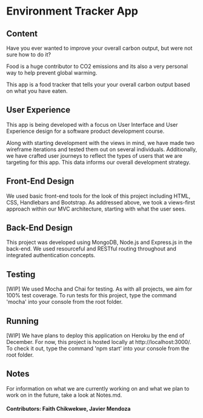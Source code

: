 # Environment Tracker App

## Content
Have you ever wanted to improve your overall carbon output, but were not sure how to do it?

Food is a huge contributor to CO2 emissions and its also a very personal way to help prevent global warming.

This app is a food tracker that tells your your overall carbon output based on what you have eaten.

## User Experience
This app is being developed with a focus on User Interface and User Experience design for a software product development course.

Along with starting development with the views in mind, we have made two wireframe iterations and tested them out on several individuals. Additionally, we have crafted user journeys to reflect the types of users that we are targeting for this app. This data informs our overall development strategy.

## Front-End Design
We used basic front-end tools for the look of this project including HTML, CSS, Handlebars and Bootstrap. As addressed above, we took a views-first approach within our MVC architecture, starting with what the user sees.

## Back-End Design
This project was developed using MongoDB, Node.js and Express.js in the back-end. We used resourceful and RESTful routing throughout and integrated authentication concepts.

## Testing
[WIP] We used Mocha and Chai for testing. As with all projects, we aim for 100% test coverage. To run tests for this project, type the command 'mocha' into your console from the root folder.

## Running
[WIP] We have plans to deploy this application on Heroku by the end of December. For now, this project is hosted locally at http://localhost:3000/. To check it out, type the command 'npm start' into your console from the root folder.

## Notes
For information on what we are currently working on and what we plan to work on in the future, take a look at Notes.md.

#### Contributors: Faith Chikwekwe, Javier Mendoza
